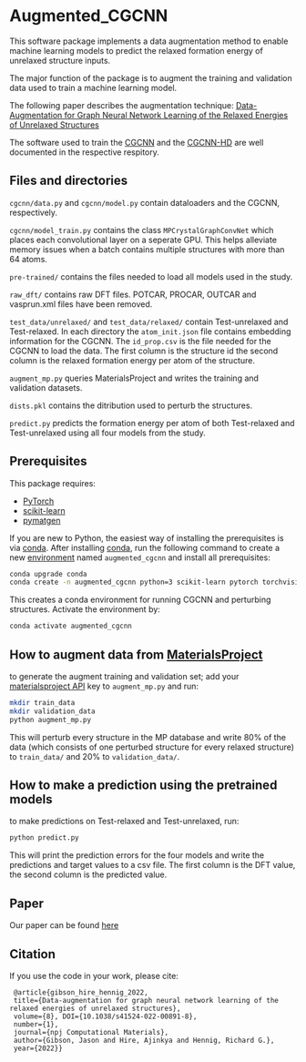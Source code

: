 # Augmented_CGCNN

This software package implements a data augmentation method to enable machine learning models to predict the relaxed formation energy of unrelaxed structure inputs. 

The major function of the package is to augment the training and validation data used to train a machine learning model.

The following paper describes the augmentation technique:
[Data-Augmentation for Graph Neural Network Learning of the Relaxed Energies of Unrelaxed Structures](https://www.nature.com/articles/s41524-022-00891-8)

The software used to train the [CGCNN](https://github.com/txie-93/cgcnn) and the [CGCNN-HD](https://github.com/kaist-amsg/CGCNN-HD) are well documented in the respective respitory.

## Files and directories
`cgcnn/data.py` and `cgcnn/model.py` contain dataloaders and the CGCNN, respectively.


`cgcnn/model_train.py` contains the class `MPCrystalGraphConvNet` which places each convolutional layer on a seperate GPU. This helps alleviate memory issues when a batch contains multiple structures with more than 64 atoms.


`pre-trained/` contains the files needed to load all models used in the study.

`raw_dft/` contains raw DFT files. POTCAR, PROCAR, OUTCAR and vasprun.xml files have been removed.

`test_data/unrelaxed/` and `test_data/relaxed/` contain Test-unrelaxed and Test-relaxed. In each directory the `atom_init.json` file contains embedding information for the CGCNN. The `id_prop.csv` is the file needed for the CGCNN to load the data. The first column is the structure id the second column is the relaxed formation energy per atom of the structure.


`augment_mp.py` queries MaterialsProject and writes the training and validation datasets.


`dists.pkl` contains the ditribution used to perturb the structures.


`predict.py` predicts the formation energy per atom of both Test-relaxed and Test-unrelaxed using all four models from the study.



##  Prerequisites

This package requires:

- [PyTorch](http://pytorch.org)
- [scikit-learn](http://scikit-learn.org/stable/)
- [pymatgen](http://pymatgen.org)

If you are new to Python, the easiest way of installing the prerequisites is via [conda](https://conda.io/docs/index.html). After installing [conda](http://conda.pydata.org/), run the following command to create a new [environment](https://conda.io/docs/user-guide/tasks/manage-environments.html) named `augmented_cgcnn` and install all prerequisites:

```bash
conda upgrade conda
conda create -n augmented_cgcnn python=3 scikit-learn pytorch torchvision pymatgen -c pytorch -c conda-forge
```

This creates a conda environment for running CGCNN and perturbing structures. Activate the environment by:

```bash
conda activate augmented_cgcnn
```
## How to augment data from [MaterialsProject](https://materialsproject.org)
to generate the augment training and validation set; add your [materialsproject API](https://legacy.materialsproject.org/open) key to `augment_mp.py` and run:

```bash
mkdir train_data
mkdir validation_data
python augment_mp.py
```
This will perturb every structure in the MP database and write 80% of the data (which consists of one perturbed structure for every relaxed structure) to `train_data/` and 20% to `validation_data/`.

## How to make a prediction using the pretrained models
to make predictions on Test-relaxed and Test-unrelaxed, run:
```bash
python predict.py
```
This will print the prediction errors for the four models and write the predictions and target values to a csv file. The first column is the DFT value, the second column is the predicted value.

## Paper

Our paper can be found [here](https://www.nature.com/articles/s41524-022-00891-8)

## Citation

If you use the code in your work, please cite:

```
 @article{gibson_hire_hennig_2022, 
 title={Data-augmentation for graph neural network learning of the relaxed energies of unrelaxed structures}, 
 volume={8}, DOI={10.1038/s41524-022-00891-8}, 
 number={1}, 
 journal={npj Computational Materials}, 
 author={Gibson, Jason and Hire, Ajinkya and Hennig, Richard G.}, 
 year={2022}} 
```
